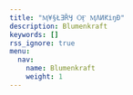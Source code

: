 ```yaml
---
title: "Ӎ¥§ŁƎȐӋ ѺӺ ӍɅͶԞіŋÐ"
description: Blumenkraft
keywords: []
rss_ignore: true
menu:
  nav:
    name: Blumenkraft
    weight: 1
---
```


